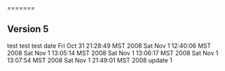 =======
## Version 5 ##
test
test
test
date
Fri Oct 31 21:28:49 MST 2008
Sat Nov 1 12:40:06 MST 2008
Sat Nov 1 13:05:14 MST 2008
Sat Nov 1 13:06:17 MST 2008
Sat Nov 1 13:07:54 MST 2008
Sat Nov 1 21:49:01 MST 2008
update 1
